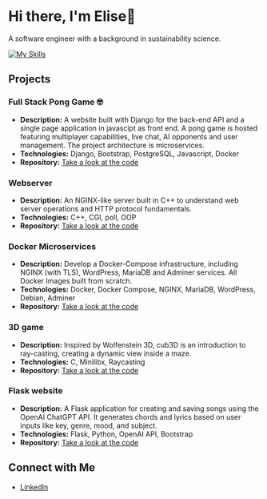 # Hi there, I'm Elise👋

A software engineer with a background in sustainability science.

[![My Skills](https://skillicons.dev/icons?i=c,cpp,py,html,css,bash,js,postgres,nginx,flask,django,docker,bootstrap,figma,apple,linux,ableton,ai)](https://skillicons.dev)

## Projects

### Full Stack Pong Game :nerd_face:
- **Description:** A website built with Django for the back-end API and a single page application in javascipt as front end. A pong game is hosted featuring multiplayer capabilities, live chat, AI opponents and user management. The project architecture is microservices.
- **Technologies:** Django, Bootstrap, PostgreSQL, Javascript, Docker
- **Repository:** [Take a look at the code](https://github.com/jlstro/42-transcendence)

### Webserver
- **Description:** An NGINX-like server built in C++ to understand web server operations and HTTP protocol fundamentals.
- **Technologies:** C++, CGI, poll, OOP
- **Repository:** [Take a look at the code](https://github.com/evan-ite/webserv)

### Docker Microservices
- **Description:** Develop a Docker-Compose infrastructure, including NGINX (with TLS), WordPress, MariaDB and Adminer services. All Docker Images built from scratch.
- **Technologies:** Docker, Docker Compose, NGINX, MariaDB, WordPress, Debian, Adminer
- **Repository:** [Take a look at the code](https://github.com/evan-ite/inception)
  
### 3D game
- **Description:**  Inspired by Wolfenstein 3D, cub3D is an introduction to ray-casting, creating a dynamic view inside a maze.
- **Technologies:** C, Minilibx, Raycasting
- **Repository:** [Take a look at the code](https://github.com/evan-ite/cub3d)

### Flask website
- **Description:** A Flask application for creating and saving songs using the OpenAI ChatGPT API. It generates chords and lyrics based on user inputs like key, genre, mood, and subject.
- **Technologies:** Flask, Python, OpenAI API, Bootstrap
- **Repository:** [Take a look at the code](https://github.com/evan-ite/Flask-songcreator)

## Connect with Me
- [LinkedIn](https://www.linkedin.com/in/elise-v-2639b7202/)

